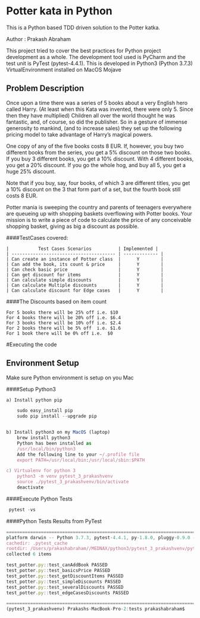 # Potter kata in Python

This is a Python based TDD driven solution to the Potter katka.

Author : Prakash Abraham

This project tried to cover the best practices for Python project
development as a whole. The development tool used is PyCharm and the test unit is PyTest (pytest-4.4.1). This is developed in Python3 (Python 3.7.3) VirtualEnvironment
installed on MacOS Mojave


Problem Description
-------------
Once upon a time there was a series of 5 books about a very English hero called Harry. (At least when this Kata was invented, there were only 5. Since then they have multiplied) Children all over the world thought he was fantastic, and, of course, so did the publisher. So in a gesture of immense generosity to mankind, (and to increase sales) they set up the following pricing model to take advantage of Harry’s magical powers.

One copy of any of the five books costs 8 EUR. If, however, you buy two different books from the series, you get a 5% discount on those two books. If you buy 3 different books, you get a 10% discount. With 4 different books, you get a 20% discount. If you go the whole hog, and buy all 5, you get a huge 25% discount.

Note that if you buy, say, four books, of which 3 are different titles, you get a 10% discount on the 3 that form part of a set, but the fourth book still costs 8 EUR.

Potter mania is sweeping the country and parents of teenagers everywhere are queueing up with shopping baskets overflowing with Potter books. Your mission is to write a piece of code to calculate the price of any conceivable shopping basket, giving as big a discount as possible.





####TestCases covered:

    |           Test Cases Scenarios          | Implemented |
    | --------------------------------------- | ------------- |
    | Can create an instance of Potter class  |      Y        |
    | Can add the book, its count & price     |      Y        |
    | Can check basic price                   |      Y        |
    | Can get discount for items              |      Y        |
    | Can calculate simple discounts          |      Y        |
    | Can calculate Multiple discounts        |      Y        |
    | Can calculate discount for Edge cases   |      Y        |

####The Discounts based on item count 


    For 5 books there will be 25% off i.e. $10
    For 4 books there will be 20% off i.e. $6.4
    For 3 books there will be 10% off i.e. $2.4
    For 2 books there will be 5% off  i.e. $1.6
    For 1 book there will be 0% off i.e.  $0





    

#Executing the code

Environment Setup
-------------

Make sure Python environment is setup on you Mac


####Setup Python3 

```javascript
a) Install python pip

    sudo easy_install pip
    sudo pip install --upgrade pip


b) Install python3 on my MacOS (laptop)
    brew install python3
    Python has been installed as
    /usr/local/bin/python3
    Add the following line to your ~/.profile file
    export PATH=/usr/local/bin:/usr/local/sbin:$PATH

c) Virtualenv for python 3
    python3 -m venv pytest_3_prakashvenv
    source ./pytest_3_prakashvenv/bin/activate
    deactivate
```



####Execute Python Tests 

```javascript
 pytest -vs


```


####Python Tests Results from PyTest

```javascript
================================================================================================== test session starts ==================================================================================================
platform darwin -- Python 3.7.3, pytest-4.4.1, py-1.8.0, pluggy-0.9.0 -- /Users/prakashabraham/Google Drive/sync/jobhunt/usa/MEDNAX/python3/pytest_3_prakashvenv/bin/python3
cachedir: .pytest_cache
rootdir: /Users/prakashabraham//MEDNAX/python3/pytest_3_prakashvenv/pytest_work/potter/tests
collected 6 items                                                                                                                                                                                                       

test_potter.py::test_canAddBook PASSED
test_potter.py::test_basicsPrice PASSED
test_potter.py::test_getDiscountItems PASSED
test_potter.py::test_simpleDiscounts PASSED
test_potter.py::test_severalDiscounts PASSED
test_potter.py::test_edgeCasesDiscounts PASSED

=============================================================================================== 6 passed in 0.03 seconds ================================================================================================
(pytest_3_prakashvenv) Prakashs-MacBook-Pro-2:tests prakashabraham$ 


```


